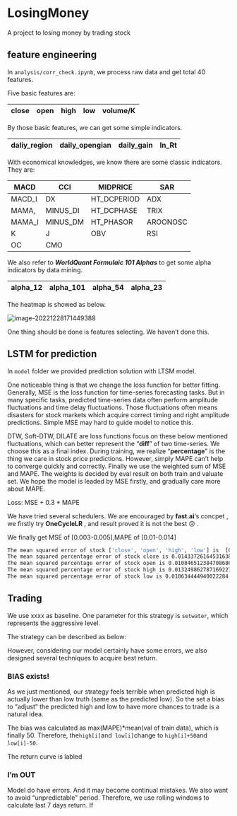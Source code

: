 # LosingMoney
A project to losing money by trading stock

## feature engineering
In `analysis/corr_check.ipynb`, we process raw data and get total 40 features.

Five basic features are:

| close | open | high | low  | volume/K |
| ----- | ---- | ---- | ---- | -------- |

By those basic features, we can get some simple indicators.

| daliy_region | daily_opengian | daily_gain | ln_Rt |
| ------------ | -------------- | ---------- | ----- |

With economical knowledges, we know there are some classic indicators. They are:

| MACD   | CCI      | MIDPRICE    | SAR      |
| ------ | -------- | ----------- | -------- |
| MACD_l | DX       | HT_DCPERIOD | ADX      |
| MAMA,  | MINUS_DI | HT_DCPHASE  | TRIX     |
| MAMA_l | MINUS_DM | HT_PHASOR   | AROONOSC |
| K      | J        | OBV         | RSI      |
| OC     | CMO      |             |          |

We also refer to ***WorldQuant Formulaic 101 Alphas*** to get some alpha indicators by data mining. 

| alpha_12 | alpha_101 | alpha_54 | alpha_23 |
| -------- | --------- | -------- | -------- |

The heatmap is showed as below.

![image-20221228171449388](https://cdn.jsdelivr.net/gh/frinkleko/PicgoPabloBED@master/images_for_wechat/image-20221228171449388.png)

One thing should be done is features selecting. We haven’t done this.

## LSTM for prediction

 In `model` folder we provided prediction solution with LTSM model.

One noticeable thing is that we change the loss function for better  fitting. Generally, MSE is the loss function for time-series forecasting tasks. But in many specific tasks, predicted time-series data often perform amplitude fluctuations and time delay fluctuations. Those fluctuations often means disasters for stock markets which acquire correct timing and right amplitude predictions.  Simple MSE may hard to guide model to notice this. 

DTW, Soft-DTW, DILATE are loss functions focus on these below mentioned fluctuations, which can better represent the “**diff**” of two time-series. We choose this as a final index. During training, we realize “**percentage**” is the thing we care in stock price predictions. However, simply MAPE can’t help to converge quickly and correctly. Finally we use the weighted sum of MSE and MAPE. The weights is decided by eval result on both train and valuate set. We hope the model is leaded by MSE firstly, and gradually care more about MAPE.

Loss: MSE + 0.3 * MAPE

We have tried several schedulers. We are encouraged by **fast.ai**‘s concpet , we firstly try **OneCycleLR** , and result proved it is not the best :cry: . 

We finally get MSE of [0.003-0.005],MAPE of [0.01-0.014]

```bash
The mean squared error of stock ['close', 'open', 'high', 'low'] is  [0.00572115 0.00338099 0.00487787 0.00325543]
The mean squared percentage error of stock close is 0.01433726164531638
The mean squared percentage error of stock open is 0.010846512384708686
The mean squared percentage error of stock high is 0.013249862787169227
The mean squared percentage error of stock low is 0.010634444940022284
```

## Trading 

We use xxxx as baseline. One parameter for this strategy is `setwater`, which represents the aggressive level. 

The strategy can be described as below:





However, considering our model certainly have some errors, we also designed several techniques to acquire best return.

### BIAS exists!

As we just mentioned, our strategy feels terrible when predicted high is actually lower than low truth (same as the predicted low). So the set a bias to “adjust” the predicted high and low to have more chances to trade is a natural idea.

The bias was calculated as max(MAPE)*mean(val of train data), which is finally 50. Therefore, the` high[i] `and` low[i]`change to ` high[i]+50 `and` low[i]-50`.

The return curve is labled 

### I’m OUT

Model do have errors. And it may become continual mistakes. We also want to avoid “unpredictable” period. Therefore, we use rolling  windows to calculate last 7 days return. If 

